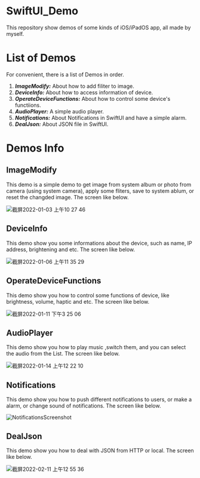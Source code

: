 # SwiftUI_Demo
This repository show demos of some kinds of iOS/iPadOS app, all made by myself.

# List of Demos
For convenient, there is a list of Demos in order.
1. ***ImageModify:*** About how to add filiter to image.
2. ***DeviceInfo:*** About how to access information of device.
3. ***OperateDeviceFunctions:*** About how to control some device's functiions.
4. ***AudioPlayer:*** A simple audio player.
5. ***Notifications:*** About Notifications in SwiftUI and have a simple alarm.
6. ***DealJson:*** About JSON file in SwiftUI.

# Demos Info

## ImageModify
This demo is a simple demo to get image from system album or photo from camera (using system camera), apply some fliters, save to system ablum, or reset the changded image. The screen like below.

![截屏2022-01-03 上午10 27 46](https://user-images.githubusercontent.com/78771985/147896049-fb0adf00-d867-42e6-97c7-4db838d502e9.png)

## DeviceInfo
This demo show you some informations about the device, such as name, IP address, brightening and etc. The screen like below.

![截屏2022-01-06 上午11 35 29](https://user-images.githubusercontent.com/78771985/148631123-521afd76-baea-4ad6-9ec8-7553fd654da7.jpeg)

## OperateDeviceFunctions
This demo show you how to control some functions of device, like brightness, volume, haptic and etc. The screen like below.

![截屏2022-01-11 下午3 25 06](https://user-images.githubusercontent.com/78771985/148899389-54e88e7d-5ff2-45b6-803f-d2217ea80ce5.png)

## AudioPlayer
This demo show you how to play music ,switch them, and you can select the audio from the List. The screen like below.

![截屏2022-01-14 上午12 22 10](https://user-images.githubusercontent.com/78771985/149383553-1f8b41b5-e269-4f51-b4e3-faeec5eef87d.png)

## Notifications
This demo show you how to push different notifications to users, or make a alarm, or change sound of notifications. The screen like below.

![NotificationsScreenshot](https://user-images.githubusercontent.com/78771985/153161142-095a5eed-637d-4698-b528-dd90b3344543.png)

## DealJson
This demo show you how to deal with JSON from HTTP or local. The screen like below.

![截屏2022-02-11 上午12 55 36](https://user-images.githubusercontent.com/78771985/153459719-6157f614-dc3c-4c9a-b920-e98f83eb80ec.png)


